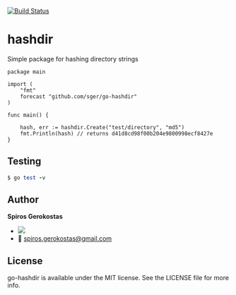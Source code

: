 [![Build Status](https://travis-ci.org/sger/go-hashdir.svg?branch=master)](https://travis-ci.org/sger/go-hashdir)

# hashdir

Simple package for hashing directory strings 

```
package main

import (
	"fmt"
	forecast "github.com/sger/go-hashdir"
)

func main() {

	hash, err := hashdir.Create("test/directory", "md5")
	fmt.Println(hash) // returns d41d8cd98f00b204e9800998ecf8427e
}
```

Testing
-----

```ruby
$ go test -v
```

Author
-----

__Spiros Gerokostas__ 

- [![](https://img.shields.io/badge/twitter-sger-brightgreen.svg)](https://twitter.com/sger) 
- :email: spiros.gerokostas@gmail.com

License
-----

go-hashdir is available under the MIT license. See the LICENSE file for more info.
